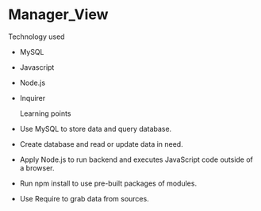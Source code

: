 # Manager_View

Technology used
* MySQL
* Javascript
* Node.js
* Inquirer

  Learning points
* Use MySQL to store data and query database.
* Create database and read or update data in need.
* Apply Node.js to run backend and executes JavaScript code outside of a browser.
* Run npm install to use pre-built packages of modules.
* Use Require to grab data from sources.